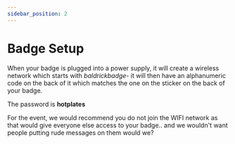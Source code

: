 ```yaml
---
sidebar_position: 2
---
```


# Badge Setup

When your badge is plugged into a power supply, it will create a wireless network which starts with *baldrickbadge-* it will then have an alphanumeric code on the back of it which matches the one on the sticker on the back of your badge.

The password is **hotplates**

For the event, we would recommend you do not join the WIFI network as that would give everyone else access to your badge.. and we wouldn't want people putting rude messages on them would we?

